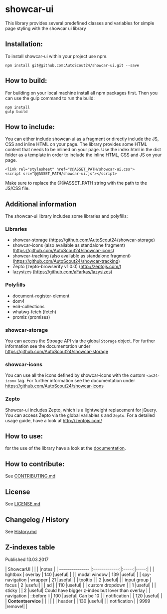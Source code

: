 # showcar-ui

This library provides several predefined classes and variables for simple page styling with the showcar ui library

## Installation:

To install showcar-ui within your project use npm.

    npm install git@github.com:AutoScout24/showcar-ui.git --save

## How to build:

For building on your local machine install all npm packages first. Then you can use the gulp command to run the build:

    npm install
    gulp build

## How to include:

You can either include showcar-ui as a fragment or directly include the JS, CSS and inline HTML on your page.
The library provides some HTML content that needs to be inlined on your page. Use the index.html in the dist folder as a template in order to include the inline HTML, CSS and JS on your page.

    <link rel="stylesheet" href="@@ASSET_PATH/showcar-ui.css">
    <script src="@@ASSET_PATH/showcar-ui.js"></script>

Make sure to replace the @@ASSET_PATH string with the path to the JS/CSS file.

## Additional information

The showcar-ui library includes some libraries and polyfills:

### Libraries

* showcar-storage (https://github.com/AutoScout24/showcar-storage)
* showcar-icons (also available as standalone fragment) (https://github.com/AutoScout24/showcar-icons)
* showcar-tracking (also available as standalone fragment) (https://github.com/AutoScout24/showcar-tracking)
* Zepto (zepto-browserify v1.0.0) (http://zeptojs.com/)
* lazysizes (https://github.com/aFarkas/lazysizes)


### Polyfills

* document-register-element
* dom4
* es6-collections
* whatwg-fetch (fetch)
* promiz (promises)



### showcar-storage

You can access the Stroage API via the global `Storage` object. For further information see the documentation under https://github.com/AutoScout24/showcar-storage

### showcar-icons

You can use all the icons defined by showcar-icons with the custom `<as24-icon>` tag. For further information see the documentation under https://github.com/AutoScout24/showcar-icons

### Zepto

Showcar-ui includes Zepto, which is a lightweight replacement for jQuery. You can access Zepto via the global variables `$` and `Zepto`.
For a detailed usage guide, have a look at http://zeptojs.com/

## How to use:

for the use of the library have a look at the [documentation](https://autoscout24.github.io/showcar-ui/).

## How to contribute:

See [CONTRIBUTING.md](CONTRIBUTING.md)

## License

See [LICENSE.md](LICENSE.md)

## Changelog / History

See [History.md](History.md)

## Z-indexes table

Published 13.03.2017

| ShowcarUI       |               |       |      |notes    |
| --------------- |:-------------:|:-----:|-----:|         |
| lightbox        | overlay       |  140  |useful|         |
|                 | modal window  |  139  |useful|         |
| spy-navigation  | wrapper       |  21   |useful|         |
| tooltip         |               |  2    |useful|         |
| input group     | focus         |  2    |useful|         |
| ad              |               |  110  |useful|         |
| custom dropdown |               |  1    |useful|         |
| sticky          |               |  2    |useful| Could have bigger z-index but lover than overlay        |
| navigation      | ::before li   |  100  |useful| Can be 10        |
| notification    |               |  120  |useful|         |
| **Contentservice**     |        |       |      |         |
| header          |               |  130  |useful|         |
| notification    |               |  9999 |remove!|         |
